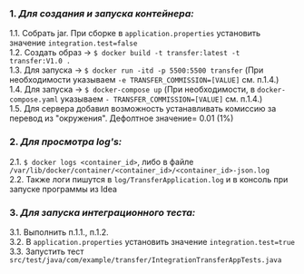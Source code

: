 ### 1. ***Для создания и запуска контейнера:***
1.1. Собрать jar. При сборке в `application.properties` установить значение `integration.test=false`\
1.2. Создать образ -> `$ docker build -t transfer:latest -t transfer:V1.0 .`\
1.3. Для запуска -> `$ docker run -itd -p 5500:5500 transfer` (При необходимости указываем `-е TRANSFER_COMMISSION=[VALUE]` см. п.1.4.)\
1.4. Для запуска -> `$ docker-compose up` (При необходимости, в `docker-compose.yaml` указываем  `- TRANSFER_COMMISSION=[VALUE]` см. п.1.4.)\
1.5. Для сервера добавил возможность устанавливать комиссию за перевод из "окружения". Дефолтное значение= 0.01 (1%)
### 2. ***Для просмотра log's:***
2.1. `$ docker logs <container_id>`, либо в файле `/var/lib/docker/container/<container_id>/<container_id>-json.log`\
2.2. Также логи пишутся в `log/TransferApplication.log` и в консоль при запуске программы из Idea 
### 3. ***Для запуска интеграционного теста:***
3.1. Выполнить п.1.1., п.1.2.\
3.2. В `application.properties` установить значение `integration.test=true`\
3.3. Запустить тест `src/test/java/com/example/transfer/IntegrationTransferAppTests.java`



